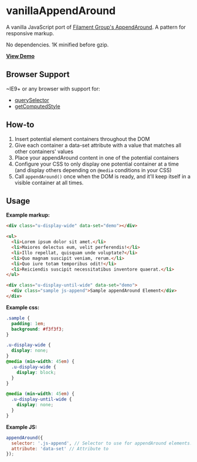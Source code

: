 # vanillaAppendAround

A vanilla JavaScript port of [Filament Group's AppendAround](https://github.com/filamentgroup/AppendAround). A pattern for responsive markup.

No dependencies. 1K minified before gzip.

**[View Demo](https://rawgit.com/davidrapson/vanillaAppendAround/master/demo.html)**

## Browser Support

~IE9+ or any browser with support for:

- [querySelector](http://caniuse.com/#search=querySelector)
- [getComputedStyle](http://caniuse.com/#search=getComputedStyle)

## How-to

1. Insert potential element containers throughout the DOM
2. Give each container a data-set attribute with a value that matches all other containers' values
3. Place your appendAround content in one of the potential containers
4. Configure your CSS to only display one potential container at a time (and display others depending on `@media` conditions in your CSS)
5. Call `appendAround()` once when the DOM is ready, and it'll keep itself in a visible container at all times.

## Usage

**Example markup:**

```html
<div class="u-display-wide" data-set="demo"></div>

<ul>
  <li>Lorem ipsum dolor sit amet.</li>
  <li>Maiores delectus eum, velit perferendis!</li>
  <li>Illo repellat, quisquam unde voluptate?</li>
  <li>Quo magnam suscipit veniam, rerum.</li>
  <li>Quo iure totam temporibus odit!</li>
  <li>Reiciendis suscipit necessitatibus inventore quaerat.</li>
</ul>

<div class="u-display-until-wide" data-set="demo">
  <div class="sample js-append">Sample appendAround Element</div>
</div>
```

**Example css:**

```css
.sample {
  padding: 1em;
  background: #f3f3f3;
}

.u-display-wide {
  display: none;
}
@media (min-width: 45em) {
  .u-display-wide {
    display: block;
  }
}

@media (min-width: 45em) {
  .u-display-until-wide {
    display: none;
  }
}
```

**Example JS:**

```js
appendAround({
  selector: '.js-append', // Selector to use for appendAround elements. [Default '.js-append']
  attribute: 'data-set' // Attribute to
});
```

